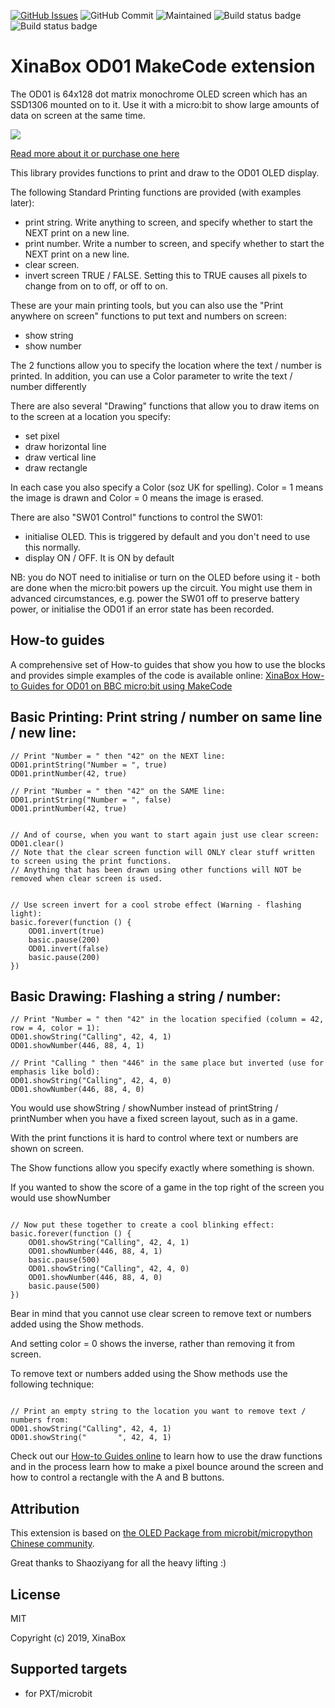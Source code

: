 [![GitHub Issues](https://img.shields.io/github/issues/xinabox/pxt-Od01.svg)](https://github.com/xinabox/pxt-Od01/issues) 
![GitHub Commit](https://img.shields.io/github/last-commit/xinabox/pxt-Od01) 
![Maintained](https://img.shields.io/maintenance/yes/2020) 
![Build status badge](https://github.com/xinabox/pxt-Od01/workflows/maker/badge.svg)
![Build status badge](https://github.com/xinabox/pxt-Od01/workflows/microbit/badge.svg)
# XinaBox OD01 MakeCode extension

The OD01 is 64x128 dot matrix monochrome OLED screen which has an SSD1306 mounted on to it. 
Use it with a micro:bit to show large amounts of data on screen at the same time.
 
![](https://raw.githubusercontent.com/xinabox/pxt-OD01/master/od01.jpg)

[Read more about it or purchase one here](https://xinabox.cc/products/od01)

This library provides functions to print and draw to the OD01 OLED display. 

The following Standard Printing functions are provided (with examples later):
* print string. Write anything to screen, and specify whether to start the NEXT print on a new line.
* print number. Write a number to screen, and specify whether to start the NEXT print on a new line.
* clear screen. 
* invert screen TRUE / FALSE. Setting this to TRUE causes all pixels to change from on to off, or off to on.

These are your main printing tools, but you can also use the "Print anywhere on screen" functions to put text and numbers on screen:
* show string
* show number

The 2 functions allow you to specify the location where the text / number is printed. 
In addition, you can use a Color parameter to write the text / number differently

There are also several "Drawing" functions that allow you to draw items on to the screen at a location you specify:
* set pixel
* draw horizontal line
* draw vertical line
* draw rectangle

In each case you also specify a Color (soz UK for spelling). Color = 1 means the image is drawn and Color = 0 means the image is erased. 

There are also "SW01 Control" functions to control the SW01:
* initialise OLED. This is triggered by default and you don't need to use this normally.
* display ON / OFF.  It is ON by default

NB: you do NOT need to initialise or turn on the OLED before using it - both are done when the micro:bit powers up the circuit. You might use them in advanced circumstances, e.g. power the SW01 off to preserve battery power, or initialise the OD01 if an error state has been recorded.


## How-to guides

A comprehensive set of How-to guides that show you how to use the blocks and provides simple examples of the code is available online:
[XinaBox How-to Guides for OD01 on BBC micro:bit using MakeCode](https://drive.google.com/open?id=1_LvtXnSPReET5C7jfOD7VrZdRPcyU_uF)


## Basic Printing: Print string / number on same line / new line:

```blocks
// Print "Number = " then "42" on the NEXT line:
OD01.printString("Number = ", true)
OD01.printNumber(42, true)

// Print "Number = " then "42" on the SAME line:
OD01.printString("Number = ", false)
OD01.printNumber(42, true)

```

```blocks

// And of course, when you want to start again just use clear screen:
OD01.clear()
// Note that the clear screen function will ONLY clear stuff written to screen using the print functions.
// Anything that has been drawn using other functions will NOT be removed when clear screen is used.

```

```blocks

// Use screen invert for a cool strobe effect (Warning - flashing light):
basic.forever(function () {
    OD01.invert(true)
    basic.pause(200)
    OD01.invert(false)
    basic.pause(200)
})

```

## Basic Drawing: Flashing a string / number:

```blocks
// Print "Number = " then "42" in the location specified (column = 42, row = 4, color = 1):
OD01.showString("Calling", 42, 4, 1)
OD01.showNumber(446, 88, 4, 1)

// Print "Calling " then "446" in the same place but inverted (use for emphasis like bold):
OD01.showString("Calling", 42, 4, 0)
OD01.showNumber(446, 88, 4, 0)

```

You would use showString / showNumber instead of printString / printNumber when you have a fixed screen layout, such as in a game.

With the print functions it is hard to control where text or numbers are shown on screen.

The Show functions allow you specify exactly where something is shown.

If you wanted to show the score of a game in the top right of the screen you would use showNumber

```blocks

// Now put these together to create a cool blinking effect:
basic.forever(function () {
    OD01.showString("Calling", 42, 4, 1)
    OD01.showNumber(446, 88, 4, 1)
    basic.pause(500)
    OD01.showString("Calling", 42, 4, 0)
    OD01.showNumber(446, 88, 4, 0)
    basic.pause(500)
})

```

Bear in mind that you cannot use clear screen to remove text or numbers added using the Show methods.

And setting color = 0 shows the inverse, rather than removing it from screen.

To remove text or numbers added using the Show methods use the following technique:

```blocks

// Print an empty string to the location you want to remove text / numbers from:
OD01.showString("Calling", 42, 4, 1)
OD01.showString("       ", 42, 4, 1)

```

Check out our [How-to Guides online](https://drive.google.com/open?id=1_LvtXnSPReET5C7jfOD7VrZdRPcyU_uF) to learn how to use the draw functions and in the process learn how to make a pixel bounce around the screen and how to control a rectangle with the A and B buttons.

## Attribution

This extension is based on [the OLED Package from microbit/micropython Chinese community](https://github.com/makecode-extensions/OLED12864_I2C). 

Great thanks to Shaoziyang for all the heavy lifting :)

## License

MIT

Copyright (c) 2019, XinaBox  

## Supported targets

* for PXT/microbit

